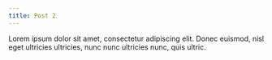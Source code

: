 ```yaml
---
title: Post 2
---
```



Lorem ipsum dolor sit amet, consectetur adipiscing elit. Donec euismod, nisl eget ultricies ultricies, nunc nunc ultricies nunc, quis ultric.
